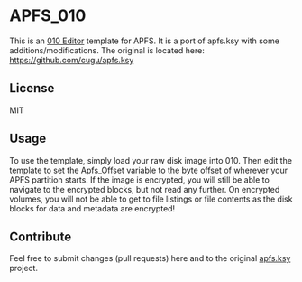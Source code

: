 # APFS_010
This is an [010 Editor](http://sweetscape.com/010editor/) template for APFS. It is a port of apfs.ksy with some additions/modifications. The original is located here:
https://github.com/cugu/apfs.ksy

## License
MIT

## Usage
To use the template, simply load your raw disk image into 010. Then edit the template to set the Apfs_Offset variable to the byte offset of wherever your APFS partition starts. If the image is encrypted, you will still be able to navigate to the encrypted blocks, but not read any further. On encrypted volumes, you will not be able to get to file listings or file contents as the disk blocks for data and metadata are encrypted!

## Contribute
Feel free to submit changes (pull requests) here and to the original [apfs.ksy](https://github.com/cugu/apfs.ksy) project.
